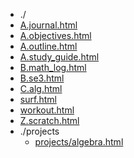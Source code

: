 * ./
* [A.journal.html](https://hychn.github.io/html/A.journal.html)
* [A.objectives.html](https://hychn.github.io/html/A.objectives.html)
* [A.outline.html](https://hychn.github.io/html/A.outline.html)
* [A.study_guide.html](https://hychn.github.io/html/A.study_guide.html)
* [B.math_log.html](https://hychn.github.io/html/B.math_log.html)
* [B.se3.html](https://hychn.github.io/html/B.se3.html)
* [C.alg.html](https://hychn.github.io/html/C.alg.html)
* [surf.html](https://hychn.github.io/html/surf.html)
* [workout.html](https://hychn.github.io/html/workout.html)
* [Z.scratch.html](https://hychn.github.io/html/Z.scratch.html)
* ./projects
  * [projects/algebra.html](https://hychn.github.io/html/projects/algebra.html)
